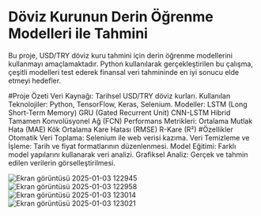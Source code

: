 # Döviz Kurunun Derin Öğrenme Modelleri ile Tahmini
Bu proje, USD/TRY döviz kuru tahmini için derin öğrenme modellerini kullanmayı amaçlamaktadır. Python kullanılarak gerçekleştirilen bu çalışma, çeşitli modelleri test ederek finansal veri tahmininde en iyi sonucu elde etmeyi hedefler.

#Proje Özeti
Veri Kaynağı: Tarihsel USD/TRY döviz kurları.
Kullanılan Teknolojiler: Python, TensorFlow, Keras, Selenium.
Modeller:
LSTM (Long Short-Term Memory)
GRU (Gated Recurrent Unit)
CNN-LSTM Hibrid
Tamamen Konvolüsyonel Ağ (FCN)
Performans Metrikleri:
Ortalama Mutlak Hata (MAE)
Kök Ortalama Kare Hatası (RMSE)
R-Kare (R²)
#Özellikler
Otomatik Veri Toplama: Selenium ile web verisi kazıma.
Veri Temizleme ve İşleme: Tarih ve fiyat formatlarının düzenlenmesi.
Model Eğitimi: Farklı model yapılarını kullanarak veri analizi.
Grafiksel Analiz: Gerçek ve tahmin edilen verilerin görselleştirilmesi.


![Ekran görüntüsü 2025-01-03 122945](https://github.com/user-attachments/assets/f0d04866-e5b3-474e-a474-7a1242f455d8)
![Ekran görüntüsü 2025-01-03 122958](https://github.com/user-attachments/assets/1accd22f-01ac-4c83-a86b-42839eff8293)
![Ekran görüntüsü 2025-01-03 123014](https://github.com/user-attachments/assets/fdabd6ce-f6d3-4347-91f6-9f5123eddfb4)
![Ekran görüntüsü 2025-01-03 123021](https://github.com/user-attachments/assets/832c45c3-8a82-4fd2-8847-2c1fe97d9841)
